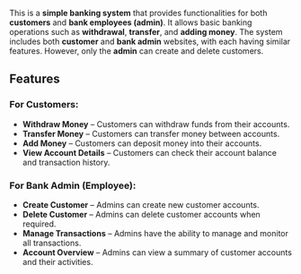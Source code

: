 This is a **simple banking system** that provides functionalities for both **customers** and **bank employees (admin)**. It allows basic banking operations such as **withdrawal**, **transfer**, and **adding money**. The system includes both **customer** and **bank admin** websites, with each having similar features. However, only the **admin** can create and delete customers.

## Features

### For Customers:
- **Withdraw Money** – Customers can withdraw funds from their accounts.  
- **Transfer Money** – Customers can transfer money between accounts.  
- **Add Money** – Customers can deposit money into their accounts.  
- **View Account Details** – Customers can check their account balance and transaction history.

### For Bank Admin (Employee):
- **Create Customer** – Admins can create new customer accounts.  
- **Delete Customer** – Admins can delete customer accounts when required.  
- **Manage Transactions** – Admins have the ability to manage and monitor all transactions.  
- **Account Overview** – Admins can view a summary of customer accounts and their activities.
